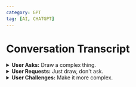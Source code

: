 ```yaml
---
category: GPT
tag: [AI, CHATGPT]
---
```

# **Conversation Transcript**

<details>
<summary><b>User Asks:</b> Draw a complex thing.</summary>
<br>
<b>DALL·E Responds:</b><br>
<i>Asking for more details about the "complex thing".</i><br>
<img src="/assets/img/1.png" alt="Image 1">
<br><br>
</details>

<details>
<summary><b>User Requests:</b> Just draw, don't ask.</summary>
<br>
<b>DALL·E Creates:</b><br>
<i>An image of a complex, intricate machine in a steampunk style.</i><br>
<img src="/assets/img/2.png" alt="Image 2">
<br><br>
</details>

<details>
<summary><b>User Challenges:</b> Make it more complex.</summary>
<br>
<b>DALL·E Delivers:</b><br>
<i>A more complex steampunk machine image.</i><br>
<img src="/assets/img/3.png" alt="Image 3">
<br><br>
</details>

